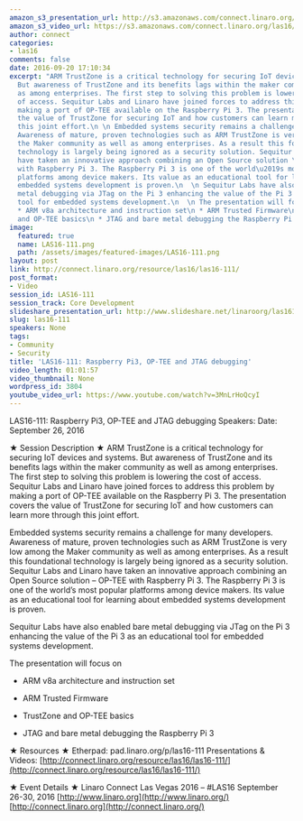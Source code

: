 ```yaml
---
amazon_s3_presentation_url: http://s3.amazonaws.com/connect.linaro.org/las16/Presentations/Monday/LAS16-111%20-%20Raspberry%20Pi3%2C%20OP-TEE%20and%20JTAG%20debugging.pdf
amazon_s3_video_url: https://s3.amazonaws.com/connect.linaro.org/las16/Videos/Monday/LAS16-111%20Easing%20Access%20to%20ARM%20TrustZone%20-%20OP-TEE%20and%20Raspberry%20Pi%203.mp4
author: connect
categories:
- las16
comments: false
date: 2016-09-20 17:10:34
excerpt: "ARM TrustZone is a critical technology for securing IoT devices and systems.
  But awareness of TrustZone and its benefits lags within the maker community as well
  as among enterprises. The first step to solving this problem is lowering the cost
  of access. Sequitur Labs and Linaro have joined forces to address this problem by
  making a port of OP-TEE available on the Raspberry Pi 3. The presentation covers
  the value of TrustZone for securing IoT and how customers can learn more through
  this joint effort.\n \n Embedded systems security remains a challenge for many developers.
  Awareness of mature, proven technologies such as ARM TrustZone is very low among
  the Maker community as well as among enterprises. As a result this foundational
  technology is largely being ignored as a security solution. Sequitur Labs and Linaro
  have taken an innovative approach combining an Open Source solution \u2013 OP-TEE
  with Raspberry Pi 3. The Raspberry Pi 3 is one of the world\u2019s most popular
  platforms among device makers. Its value as an educational tool for learning about
  embedded systems development is proven.\n  \n Sequitur Labs have also enabled bare
  metal debugging via JTag on the Pi 3 enhancing the value of the Pi 3 as an educational
  tool for embedded systems development.\n  \n The presentation will focus on\n  \n
  * ARM v8a architecture and instruction set\n * ARM Trusted Firmware\n * TrustZone
  and OP-TEE basics\n * JTAG and bare metal debugging the Raspberry Pi 3"
image:
  featured: true
  name: LAS16-111.png
  path: /assets/images/featured-images/LAS16-111.png
layout: post
link: http://connect.linaro.org/resource/las16/las16-111/
post_format:
- Video
session_id: LAS16-111
session_track: Core Development
slideshare_presentation_url: http://www.slideshare.net/linaroorg/las16111-easing-access-to-arm-trustzone-optee-and-raspberry-pi-3
slug: las16-111
speakers: None
tags:
- Community
- Security
title: 'LAS16-111: Raspberry Pi3, OP-TEE and JTAG debugging'
video_length: 01:01:57
video_thumbnail: None
wordpress_id: 3804
youtube_video_url: https://www.youtube.com/watch?v=3MnLrHoQcyI
---
```


LAS16-111: Raspberry Pi3, OP-TEE and JTAG debugging
Speakers:
Date: September 26, 2016

★ Session Description ★
ARM TrustZone is a critical technology for securing IoT devices and systems. But awareness of TrustZone and its benefits lags within the maker community as well as among enterprises. The first step to solving this problem is lowering the cost of access. Sequitur Labs and Linaro have joined forces to address this problem by making a port of OP-TEE available on the Raspberry Pi 3. The presentation covers the value of TrustZone for securing IoT and how customers can learn more through this joint effort.

Embedded systems security remains a challenge for many developers. Awareness of mature, proven technologies such as ARM TrustZone is very low among the Maker community as well as among enterprises. As a result this foundational technology is largely being ignored as a security solution. Sequitur Labs and Linaro have taken an innovative approach combining an Open Source solution – OP-TEE with Raspberry Pi 3. The Raspberry Pi 3 is one of the world’s most popular platforms among device makers. Its value as an educational tool for learning about embedded systems development is proven.

Sequitur Labs have also enabled bare metal debugging via JTag on the Pi 3 enhancing the value of the Pi 3 as an educational tool for embedded systems development.

The presentation will focus on



 	
  * ARM v8a architecture and instruction set

 	
  * ARM Trusted Firmware

 	
  * TrustZone and OP-TEE basics

 	
  * JTAG and bare metal debugging the Raspberry Pi 3


★ Resources ★
Etherpad: pad.linaro.org/p/las16-111
Presentations & Videos: [http://connect.linaro.org/resource/las16/las16-111/](http://connect.linaro.org/resource/las16/las16-111/)

★ Event Details ★
Linaro Connect Las Vegas 2016 – #LAS16
September 26-30, 2016
[http://www.linaro.org](http://www.linaro.org/)
[http://connect.linaro.org](http://connect.linaro.org/)